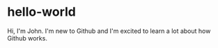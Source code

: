 # hello-world


Hi, I'm John. I'm new to Github and I'm excited to learn a lot about how Github works.
